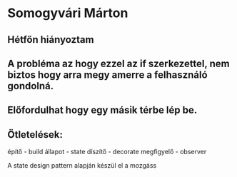 # Somogyvári Márton
## Hétfőn hiányoztam
## A probléma az hogy ezzel az if szerkezettel, nem biztos hogy arra megy amerre a felhasználó gondolná.
## Előfordulhat hogy egy másik térbe lép be.
## 
## Ötletelések:
építő - build
állapot - state 
díszítő - decorate
megfigyelő - observer

A state design pattern alapján készül el a mozgáss


